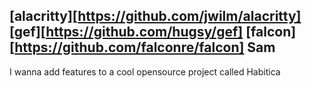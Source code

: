 [alacritty][https://github.com/jwilm/alacritty]
[gef][https://github.com/hugsy/gef]
[falcon][https://github.com/falconre/falcon]
Sam
-----------------------------------------------
I wanna add features to a cool opensource project called Habitica



